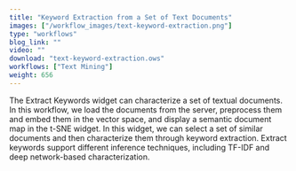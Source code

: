 ```yaml
---
title: "Keyword Extraction from a Set of Text Documents"
images: ["/workflow_images/text-keyword-extraction.png"]
type: "workflows"
blog_link: ""
video: ""
download: "text-keyword-extraction.ows"
workflows: ["Text Mining"]
weight: 656
---
```


The Extract Keywords widget can characterize a set of textual documents. In this workflow, we load the documents from the server, preprocess them and embed them in the vector space, and display a semantic document map in the t-SNE widget. In this widget, we can select a set of similar documents and then characterize them through keyword extraction. Extract keywords support different inference techniques, including TF-IDF and deep network-based characterization.